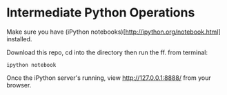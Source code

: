 # Intermediate Python Operations

Make sure you have (iPython notebooks)[http://ipython.org/notebook.html] installed. 

Download this repo, cd into the directory then run the ff. from terminal:

`ipython notebook` 

Once the iPython server's running, view http://127.0.0.1:8888/ from your browser. 


